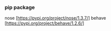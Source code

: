 ### pip package
nose [https://pypi.org/project/nose/1.3.7/]
behave [https://pypi.org/project/behave/1.2.6/]
